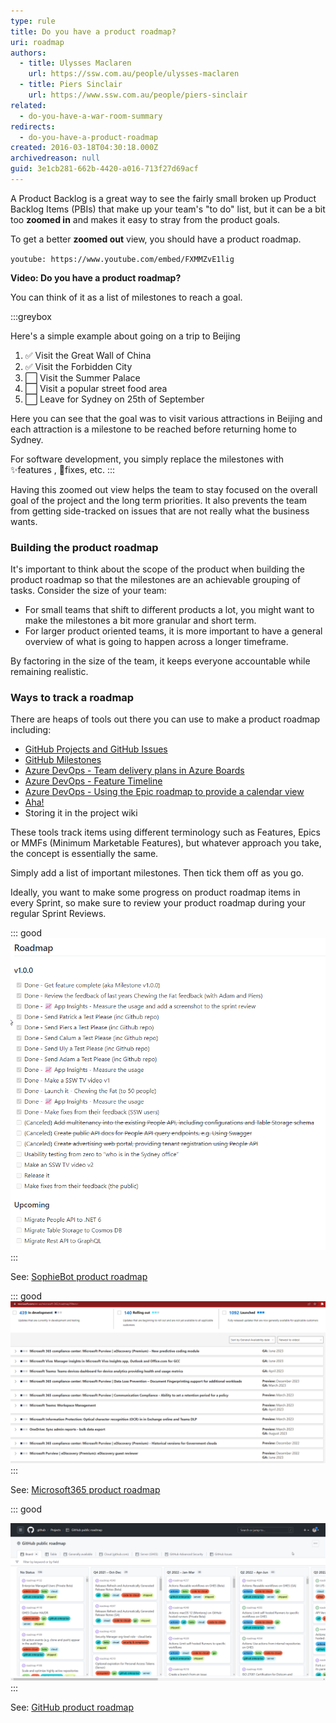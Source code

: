 ```yaml
---
type: rule
title: Do you have a product roadmap?
uri: roadmap
authors:
  - title: Ulysses Maclaren
    url: https://ssw.com.au/people/ulysses-maclaren
  - title: Piers Sinclair
    url: https://www.ssw.com.au/people/piers-sinclair
related:
  - do-you-have-a-war-room-summary
redirects:
  - do-you-have-a-product-roadmap
created: 2016-03-18T04:30:18.000Z
archivedreason: null
guid: 3e1cb281-662b-4420-a016-713f27d69acf
---
```


A Product Backlog is a great way to see the fairly small broken up Product Backlog Items (PBIs) that make up your team's "to do" list, but it can be a bit too **zoomed in** and makes it easy to stray from the product goals.

To get a better **zoomed out** view, you should have a product roadmap. 

<!--endintro-->

`youtube: https://www.youtube.com/embed/FXMMZvE1lig`

**Video: Do you have a product roadmap?**

You can think of it as a list of milestones to reach a goal.

:::greybox

Here's a simple example about going on a trip to Beijing

1. ✅ Visit the Great Wall of China
2. ✅ Visit the Forbidden City
3. ⬜ Visit the Summer Palace
4. ⬜ Visit a popular street food area
5. ⬜ Leave for Sydney on 25th of September

Here you can see that the goal was to visit various attractions in Beijing and each attraction is a milestone to be reached before returning home to Sydney.

For software development, you simply replace the milestones with ✨features , 🐛fixes, etc.
:::

Having this zoomed out view helps the team to stay focused on the overall goal of the project and the long term priorities. It also prevents the team from getting side-tracked on issues that are not really what the business wants.

### Building the product roadmap

It's important to think about the scope of the product when building the product roadmap so that the milestones are an achievable grouping of tasks. Consider the size of your team: 

* For small teams that shift to different products a lot, you might want to make the milestones a bit more granular and short term. 
* For larger product oriented teams, it is more important to have a general overview of what is going to happen across a longer timeframe.

By factoring in the size of the team, it keeps everyone accountable while remaining realistic.

### Ways to track a roadmap

There are heaps of tools out there you can use to make a product roadmap including:

* [GitHub Projects and GitHub Issues](https://docs.github.com/en/issues/planning-and-tracking-with-projects/creating-projects/creating-a-project)
* [GitHub Milestones](https://docs.github.com/en/issues/using-labels-and-milestones-to-track-work/about-milestones)
* [Azure DevOps - Team delivery plans in Azure Boards](https://docs.microsoft.com/en-us/azure/devops/boards/plans/review-team-plans?view=azure-devops)
* [Azure DevOps - Feature Timeline](https://docs.microsoft.com/en-us/azure/devops/boards/extensions/feature-timeline?view=azure-devops)
* [Azure DevOps - Using the Epic roadmap to provide a calendar view](https://docs.microsoft.com/en-us/azure/devops/boards/extensions/epic-roadmap?view=azure-devops)
* [Aha!](https://www.aha.io/roadmapping/guide/product-roadmap/roadmap-examples)
* Storing it in the project wiki

These tools track items using different terminology such as Features, Epics or MMFs (Minimum Marketable Features), but whatever approach you take, the concept is essentially the same.

Simply add a list of important milestones. Then tick them off as you go. 

Ideally, you want to make some progress on product roadmap items in every Sprint, so make sure to review your product roadmap during your regular Sprint Reviews.

::: good
![Figure: Good example - A small team might have something like the SophieBot product roadmap](sophiebotroadmap.png)
:::

See: [SophieBot product roadmap](https://github.com/SSWConsulting/SSW.SophieBot/wiki#roadmap)

::: good
![Figure: Good example - A large team might have something like the Microsoft365 product roadmap](microsoft365roadmap.png)
:::

See: [Microsoft365 product roadmap](https://www.microsoft.com/en-us/microsoft-365/roadmap)

::: good

![Figure: Good example - GitHub maintains their product roadmap using GitHub Projects and GitHub Issues](githubroadmap.png)
:::

See: [GitHub product roadmap](https://github.com/orgs/github/projects/4247/views/1)